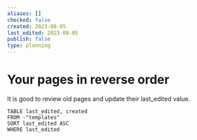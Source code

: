 ```yaml
---
aliases: []
checked: false
created: 2023-08-05
last_edited: 2023-08-05
publish: false
type: planning
---
```

# Your pages in reverse order

It is good to review old pages and update their last_edited value.

```dataview
TABLE last_edited, created
FROM -"templates"
SORT last_edited ASC
WHERE last_edited
```
